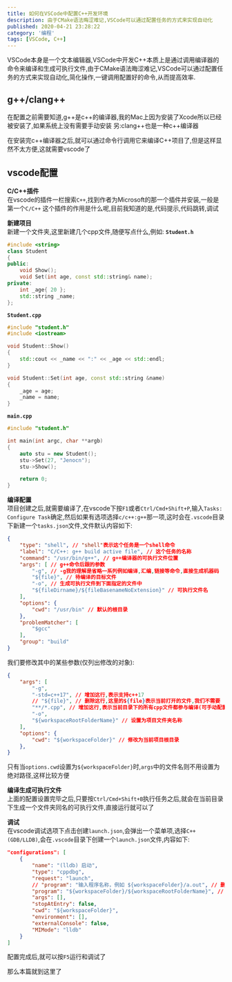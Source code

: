 ```yaml
---
title: 如何在VSCode中配置C++开发环境
description: 由于CMake语法晦涩难记,VSCode可以通过配置任务的方式来实现自动化
published: 2020-04-21 23:28:22
category: '编程'
tags: [VSCode, C++]
---
```


VSCode本身是一个文本编辑器,VSCode中开发C++本质上是通过调用编译器的命令来编译和生成可执行文件,由于CMake语法晦涩难记,VSCode可以通过配置任务的方式来实现自动化,简化操作,一键调用配置好的命令,从而提高效率.

<!-- more -->

## g++/clang++  
在配置之前需要知道,g++是c++的编译器,我的Mac上因为安装了Xcode所以已经被安装了,如果系统上没有需要手动安装
另:clang++也是一种c++编译器

在安装完c++编译器之后,就可以通过命令行调用它来编译C++项目了,但是这样显然不太方便,这就需要vscode了

## vscode配置  
**C/C++插件**  
在vscode的插件一栏搜索`C++`,找到作者为Microsoft的那一个插件并安装,一般是第一个`C/C++`
这个插件的作用是什么呢,目前我知道的是,代码提示,代码跳转,调试

**新建项目**  
新建一个文件夹,这里新建几个cpp文件,随便写点什么,例如:
**`Student.h`**
```C++
#include <string>
class Student
{
public:
	void Show();
	void Set(int age, const std::string& name);
private:
	int _age{ 20 };
	std::string _name;
};
```

**`Student.cpp`**
```C++
#include "student.h"
#include <iostream>

void Student::Show()
{
	std::cout << _name << ":" << _age << std::endl;
}

void Student::Set(int age, const std::string &name)
{
	_age = age;
	_name = name;
}

```

**`main.cpp`**
```C++
#include "student.h"

int main(int argc, char **argb)
{
	auto stu = new Student();
	stu->Set(27, "Jenocn");
	stu->Show();

	return 0;
}
```

**编译配置**  
项目创建之后,就需要编译了,在vscode下按`F1`或者`Ctrl/Cmd+Shift+P`,输入`Tasks: Configure Task`确定,然后如果有选项选择`c/c++:g++`那一项,这时会在`.vscode`目录下新建一个`tasks.json`文件,文件默认内容如下:
```json
{
	"type": "shell", // "shell"表示这个任务是一个shell命令
	"label": "C/C++: g++ build active file", // 这个任务的名称
	"command": "/usr/bin/g++", // g++编译器的可执行文件位置
	"args": [ // g++命令后跟的参数
		"-g", // -g我的理解是省略一系列例如编译,汇编,链接等命令,直接生成机器码
		"${file}", // 待编译的目标文件
		"-o", // 生成可执行文件到下面指定的文件中
		"${fileDirname}/${fileBasenameNoExtension}" // 可执行文件名
	],
	"options": {
		"cwd": "/usr/bin" // 默认的根目录
	},
	"problemMatcher": [
		"$gcc"
	],
	"group": "build"
}
```
我们要修改其中的某些参数(仅列出修改的对象):
```json
{
	"args": [
		"-g",
		"-std=c++17", // 增加这行,表示支持c++17
		// "${file}", // 删除这行,这里的${file}表示当前打开的文件,我们不需要
		"**/*.cpp", // 增加这行,表示当前目录下的所有cpp文件都参与编译(可手动配置)
		"-o",
		"${workspaceRootFolderName}" // 设置为项目文件夹名称
	],
	"options": {
		"cwd": "${workspaceFolder}" // 修改为当前项目根目录
	},
}
```
只有当`options.cwd`设置为`${workspaceFolder}`时,`args`中的文件名则不用设置为绝对路径,这样比较方便

**编译生成可执行文件**  
上面的配置设置完毕之后,只要按`Ctrl/Cmd+Shift+B`执行任务之后,就会在当前目录下生成一个文件夹同名的可执行文件,直接运行就可以了

**调试**  
在vscode调试选项下点击创建`launch.json`,会弹出一个菜单项,选择`C++ (GDB/LLDB)`,会在`.vscode`目录下创建一个`launch.json`文件,内容如下:
```json
"configurations": [
	{
		"name": "(lldb) 启动",
		"type": "cppdbg",
		"request": "launch",
		// "program": "输入程序名称，例如 ${workspaceFolder}/a.out", // 删除这行
		"program": "${workspaceFolder}/${workspaceRootFolderName}", // 修改成这行,这个对象的含义是指定可执行文件
		"args": [],
		"stopAtEntry": false,
		"cwd": "${workspaceFolder}",
		"environment": [],
		"externalConsole": false,
		"MIMode": "lldb"
	}
]
```

配置完成后,就可以按`F5`运行和调试了

那么本篇就到这里了

